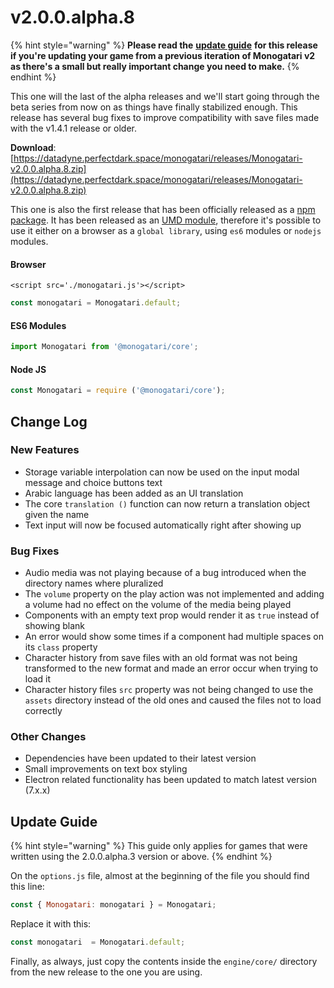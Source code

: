 # v2.0.0.alpha.8

{% hint style="warning" %}
**Please read the** [**update guide**](v2.0.0.alpha.8.md#update-guide) **for this release if you're updating your game from a previous iteration of Monogatari v2 as there's a small but really important change you need to make.**
{% endhint %}

  
This one will the last of the alpha releases and we'll start going through the beta series from now on as things have finally stabilized enough. This release has several bug fixes to improve compatibility with save files made with the v1.4.1 release or older.

**Download**: [https://datadyne.perfectdark.space/monogatari/releases/Monogatari-v2.0.0.alpha.8.zip](https://datadyne.perfectdark.space/monogatari/releases/Monogatari-v2.0.0.alpha.8.zip)

This one is also the first release that has been officially released as a [npm package](https://www.npmjs.com/package/@monogatari/core). It has been released as an [UMD module](https://www.davidbcalhoun.com/2014/what-is-amd-commonjs-and-umd/), therefore it's possible to use it either on a browser as a `global library`, using `es6` modules or `nodejs` modules.

#### Browser

```markup
<script src='./monogatari.js'></script>
```

```javascript
const monogatari = Monogatari.default;
```

####  ES6 Modules

```javascript
import Monogatari from '@monogatari/core';
```

####  Node JS

```javascript
const Monogatari = require ('@monogatari/core');
```

## Change Log

### New Features

* Storage variable interpolation can now be used on the input modal message and choice buttons text
* Arabic language has been added as an UI translation
* The core `translation ()` function can now return a translation object given the name
* Text input will now be focused automatically right after showing up

### Bug Fixes

* Audio media was not playing because of a bug introduced when the directory names where pluralized
* The `volume` property on the play action was not implemented and adding a volume had no effect on the volume of the media being played
* Components with an empty text prop would render it as `true` instead of showing blank
* An error would show some times if a component had multiple spaces on its `class` property
* Character history from save files with an old format was not being transformed to the new format and made an error occur when trying to load it
* Character history files `src` property was not being changed to use the `assets` directory instead of the old ones and caused the files not to load correctly

### Other Changes

* Dependencies have been updated to their latest version
* Small improvements on text box styling
* Electron related functionality has been updated to match latest version \(7.x.x\)

## Update Guide

{% hint style="warning" %}
This guide only applies for games that were written using the 2.0.0.alpha.3 version or above.
{% endhint %}

On the `options.js` file, almost at the beginning of the file you should find this line:

```javascript
const { Monogatari: monogatari } = Monogatari;
```

Replace it with this:

```javascript
const monogatari  = Monogatari.default;
```

Finally, as always, just copy the contents inside the `engine/core/` directory from the new release to the one you are using.

